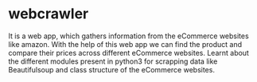 # webcrawler

It is a web app, which gathers information from the eCommerce websites like amazon.
With the help of this web app we can find the product and compare their prices across different eCommerce websites.
Learnt about the different modules present in python3 for scrapping data like Beautifulsoup and class structure of the eCommerce websites.

